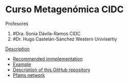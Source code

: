 # Curso Metagenómica CIDC 

Profesores 

1. #Dra. Sonia Dávila-Ramos    CIDC
2. #Dr. Hugo Castelán-Sánchez  Western Univisertiy



[Description](#Description)
- [Recommended immplementation](#Recommended-immplementation)
- [Example](#Example)
- [Description of this GitHub repository](#Description-of-this-GitHub-repository)
- [Pfams network](#Pfams-network)
